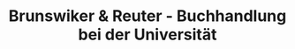 ---
title: "Brunswiker & Reuter - Buchhandlung bei der Universität"
url: /hamburg/brunswiker-und-reuter-buchhandlung-bei-der-universitaet/
shop: Bücher
---